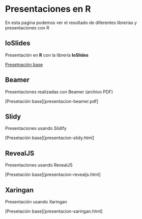# Presentaciones en R

En esta pagina podemos ver el resultado de diferentes librerías y presentaciones con R

## IoSlides

Presentación en **R** con la librería **IoSlides**

[Presetnación base](presentacion-ioslides.html)

## Beamer

Presentaciones realizadas con Beamer (archivo PDF)

[Presetación base][presentacion-beamer.pdf]

## Slidy

Presentaciones usando Slidify

[Presetación base][presentacion-slidy.html]

## RevealJS

Presentaciones usando RevealJS

[Presetación base][presentacion-revealjs.html]

## Xaringan

Presentación usando Xaringan

[Presetación base][presentacion-xaringan.html]
